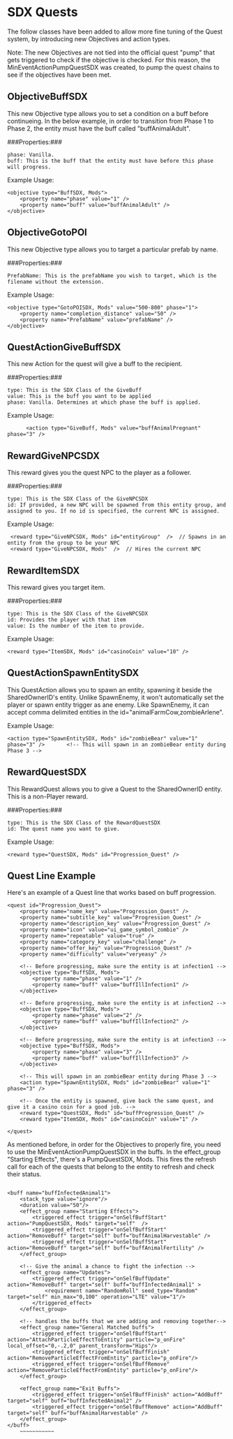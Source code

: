 SDX Quests
==========

The follow classes have been added to allow more fine tuning of the Quest system, by introducing new Objectives and action types.  

Note: The new Objectives are not tied into the official quest "pump" that gets triggered to check if the objective is checked. For this reason, the MinEventActionPumpQuestSDX was created, to pump the quest chains to see if the
objectives have been met. 


ObjectiveBuffSDX
---------------------

This new Objective type allows you to set a condition on a buff before continueing. In the below example, in order to transition from Phase 1 to Phase 2, the entity must have the buff called "buffAnimalAdult".

###Properties:###

	phase: Vanilla. 
	buff: This is the buff that the entity must have before this phase will progress.

Example Usage:

~~~~~~~~~~~{.xml}
<objective type="BuffSDX, Mods">
	<property name="phase" value="1" />
	<property name="buff" value="buffAnimalAdult" />
</objective>
~~~~~~~~~~~


ObjectiveGotoPOI
---------------------

This new Objective type allows you to target a particular prefab by name.

###Properties:###

	PrefabName: This is the prefabName you wish to target, which is the filename without the extension.

Example Usage:

~~~~~~~~~~~{.xml}
<objective type="GotoPOISDX, Mods" value="500-800" phase="1">
	<property name="completion_distance" value="50" />
    <property name="PrefabName" value="prefabName" />
</objective>
~~~~~~~~~~~


QuestActionGiveBuffSDX
---------------------

This new Action for the quest will give a buff to the recipient.

###Properties:###

	type: This is the SDX Class of the GiveBuff
	value: This is the buff you want to be applied
	phase: Vanilla. Determines at which phase the buff is applied.

Example Usage:

~~~~~~~~~~~{.xml}
      <action type="GiveBuff, Mods" value="buffAnimalPregnant" phase="3" />
~~~~~~~~~~~


RewardGiveNPCSDX
---------------------

This reward gives you the quest NPC to the player as a follower.

###Properties:###

	type: This is the SDX Class of the GiveNPCSDX
	id: If provided, a new NPC will be spawned from this entity group, and assigned to you. If no id is specified, the current NPC is assigned.

Example Usage:

~~~~~~~~~~~{.xml}
 <reward type="GiveNPCSDX, Mods" id="entityGroup"  />  // Spawns in an entity from the group to be your NPC
 <reward type="GiveNPCSDX, Mods"  />  // Hires the current NPC
 ~~~~~~~~~~~


RewardItemSDX
---------------------

This reward gives you target item.

###Properties:###

	type: This is the SDX Class of the GiveNPCSDX
	id: Provides the player with that item
	value: Is the number of the item to provide. 

Example Usage:

~~~~~~~~~~~{.xml}
<reward type="ItemSDX, Mods" id="casinoCoin" value="10" />
~~~~~~~~~~~


QuestActionSpawnEntitySDX
---------------------

This QuestAction allows you to spawn an entity, spawning it beside the SharedOwnerID's entity. Unlike SpawnEnemy, it won't automatically set the player or spawn entity trigger as ane enemy. Like SpawnEnemy, 
it can accept comma delimited entities in the id="animalFarmCow,zombieArlene".
		
Example Usage:

~~~~~~~~~~~{.xml}
<action type="SpawnEntitySDX, Mods" id="zombieBear" value="1" phase="3" />       <!-- This will spawn in an zombieBear entity during Phase 3 -->
~~~~~~~~~~~


RewardQuestSDX
---------------------
This RewardQuest allows you to give a Quest to the SharedOwnerID entity. This is a non-Player reward.

###Properties:###

	type: This is the SDX Class of the RewardQuestSDX
	id: The quest name you want to give.

Example Usage:

~~~~~~~~~~~{.xml}
<reward type="QuestSDX, Mods" id="Progression_Quest" />
~~~~~~~~~~~



Quest Line Example
-------------------

Here's an example of a Quest line that works based on buff progression. 

~~~~~~~~~~~{.xml}
<quest id="Progression_Quest">
	<property name="name_key" value="Progression_Quest" />
	<property name="subtitle_key" value="Progression_Quest" />
	<property name="description_key" value="Progression_Quest" />
	<property name="icon" value="ui_game_symbol_zombie" />
	<property name="repeatable" value="true" />
	<property name="category_key" value="challenge" />
	<property name="offer_key" value="Progression_Quest" />
	<property name="difficulty" value="veryeasy" />

	<!-- Before progressing, make sure the entity is at infection1 -->
	<objective type="BuffSDX, Mods">
		<property name="phase" value="1" />
		<property name="buff" value="buffIllInfection1" />
	</objective>

	<!-- Before progressing, make sure the entity is at infection2 -->
	<objective type="BuffSDX, Mods">
		<property name="phase" value="2" />
		<property name="buff" value="buffIllInfection2" />
	</objective>

	<!-- Before progressing, make sure the entity is at infection3 -->
	<objective type="BuffSDX, Mods">
		<property name="phase" value="3" />
		<property name="buff" value="buffIllInfection3" />
	</objective>
      
	<!-- This will spawn in an zombieBear entity during Phase 3 -->
	<action type="SpawnEntitySDX, Mods" id="zombieBear" value="1" phase="3" />
      
	<!-- Once the entity is spawned, give back the same quest, and give it a casino coin for a good job. -->
	<reward type="QuestSDX, Mods" id="buffProgression_Quest" />
	<reward type="ItemSDX, Mods" id="casinoCoin" value="1" />

</quest>
~~~~~~~~~~~

As mentioned before, in order for the Objectives to properly fire, you need to use the MinEventActionPumpQuestSDX in the buffs. In the  effect_group  "Starting Effects", there's a PumpQuestSDX, Mods. This fires the refresh
call for each of the quests that belong to the entity to refresh and check their status.

~~~~~~~~~~~{.xml}

<buff name="buffInfectedAnimal1">
    <stack_type value="ignore"/>
    <duration value="50"/>
    <effect_group name="Starting Effects">
		<triggered_effect trigger="onSelfBuffStart" action="PumpQuestSDX, Mods" target="self"  />
		<triggered_effect trigger="onSelfBuffStart" action="RemoveBuff" target="self" buff="buffAnimalHarvestable" />
		<triggered_effect trigger="onSelfBuffStart" action="RemoveBuff" target="self" buff="buffAnimalFertility" />
    </effect_group>

    <!-- Give the animal a chance to fight the infection -->
    <effect_group name="Updates">
		<triggered_effect trigger="onSelfBuffUpdate" action="RemoveBuff" target="self" buff="buffInfectedAnimal1" >
			<requirement name="RandomRoll" seed_type="Random" target="self" min_max="0,100" operation="LTE" value="1"/>
		</triggered_effect>
    </effect_group>

    <!-- handles the buffs that we are adding and removing together-->
    <effect_group name="General Matched buffs">
		<triggered_effect trigger="onSelfBuffStart" action="AttachParticleEffectToEntity" particle="p_onFire" local_offset="0,-.2,0" parent_transform="Hips"/>
		<triggered_effect trigger="onSelfBuffFinish" action="RemoveParticleEffectFromEntity" particle="p_onFire"/>
		<triggered_effect trigger="onSelfBuffRemove" action="RemoveParticleEffectFromEntity" particle="p_onFire"/>
    </effect_group>

    <effect_group name="Exit Buffs">
		<triggered_effect trigger="onSelfBuffFinish" action="AddBuff" target="self" buff="buffInfectedAnimal2" />
		<triggered_effect trigger="onSelfBuffRemove" action="AddBuff" target="self" buff="buffAnimalHarvestable" />
    </effect_group>
</buff>
	~~~~~~~~~~~
